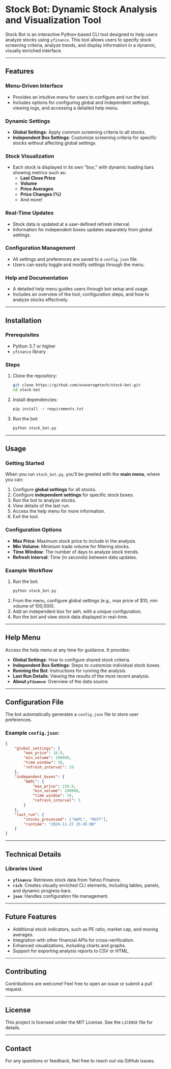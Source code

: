 # Stock Bot: Dynamic Stock Analysis and Visualization Tool  

Stock Bot is an interactive Python-based CLI tool designed to help users analyze stocks using `yfinance`. This tool allows users to specify stock screening criteria, analyze trends, and display information in a dynamic, visually enriched interface. 

---

## **Features**

### **Menu-Driven Interface**
- Provides an intuitive menu for users to configure and run the bot.
- Includes options for configuring global and independent settings, viewing logs, and accessing a detailed help menu.

### **Dynamic Settings**
- **Global Settings**: Apply common screening criteria to all stocks.
- **Independent Box Settings**: Customize screening criteria for specific stocks without affecting global settings.

### **Stock Visualization**
- Each stock is displayed in its own "box," with dynamic loading bars showing metrics such as:
  - **Last Close Price**
  - **Volume**
  - **Price Averages**
  - **Price Changes (%)**
  - And more!

### **Real-Time Updates**
- Stock data is updated at a user-defined refresh interval.
- Information for independent boxes updates separately from global settings.

### **Configuration Management**
- All settings and preferences are saved to a `config.json` file.
- Users can easily toggle and modify settings through the menu.

### **Help and Documentation**
- A detailed help menu guides users through bot setup and usage.
- Includes an overview of the tool, configuration steps, and how to analyze stocks effectively.

---

## **Installation**

### **Prerequisites**
- Python 3.7 or higher
- `yfinance` library  

### **Steps**
1. Clone the repository:
   ```bash
   git clone https://github.com/unaveragetech/stock-bot.git
   cd stock-bot
   ```
2. Install dependencies:
   ```bash
   pip install -r requirements.txt
   ```
3. Run the bot:
   ```bash
   python stock_bot.py
   ```

---

## **Usage**

### **Getting Started**
When you run `stock_bot.py`, you’ll be greeted with the **main menu**, where you can:
1. Configure **global settings** for all stocks.
2. Configure **independent settings** for specific stock boxes.
3. Run the bot to analyze stocks.
4. View details of the last run.
5. Access the help menu for more information.
6. Exit the tool.

### **Configuration Options**
- **Max Price**: Maximum stock price to include in the analysis.
- **Min Volume**: Minimum trade volume for filtering stocks.
- **Time Window**: The number of days to analyze stock trends.
- **Refresh Interval**: Time (in seconds) between data updates.

### **Example Workflow**
1. Run the bot:
   ```bash
   python stock_bot.py
   ```
2. From the menu, configure global settings (e.g., max price of $10, min volume of 100,000).
3. Add an independent box for `AAPL` with a unique configuration.
4. Run the bot and view stock data displayed in real-time.

---

## **Help Menu**

Access the help menu at any time for guidance. It provides:
- **Global Settings**: How to configure shared stock criteria.
- **Independent Box Settings**: Steps to customize individual stock boxes.
- **Running the Bot**: Instructions for running the analysis.
- **Last Run Details**: Viewing the results of the most recent analysis.
- **About `yfinance`**: Overview of the data source.

---

## **Configuration File**
The bot automatically generates a `config.json` file to store user preferences.  
### **Example `config.json`**:
```json
{
    "global_settings": {
        "max_price": 10.0,
        "min_volume": 100000,
        "time_window": 30,
        "refresh_interval": 10
    },
    "independent_boxes": {
        "AAPL": {
            "max_price": 150.0,
            "min_volume": 200000,
            "time_window": 10,
            "refresh_interval": 5
        }
    },
    "last_run": {
        "stocks_processed": ["AAPL", "MSFT"],
        "runtime": "2024-11-27 15:45:00"
    }
}
```

---

## **Technical Details**

### **Libraries Used**
- **`yfinance`**: Retrieves stock data from Yahoo Finance.
- **`rich`**: Creates visually enriched CLI elements, including tables, panels, and dynamic progress bars.
- **`json`**: Handles configuration file management.

---

## **Future Features**
- Additional stock indicators, such as PE ratio, market cap, and moving averages.
- Integration with other financial APIs for cross-verification.
- Enhanced visualizations, including charts and graphs.
- Support for exporting analysis reports to CSV or HTML.

---

## **Contributing**
Contributions are welcome! Feel free to open an issue or submit a pull request.

---

## **License**
This project is licensed under the MIT License. See the `LICENSE` file for details.  

---

## **Contact**
For any questions or feedback, feel free to reach out via GitHub issues.  
